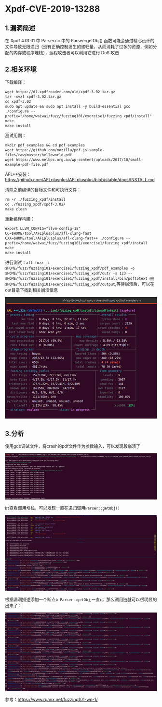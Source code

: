 # Xpdf-CVE-2019-13288

## 1.漏洞简述

在 Xpdf 4.01.01 中 Parser.cc 中的 Parser::getObj() 函数可能会通过精心设计的文件导致无限递归（没有正确控制发生的递归量，从而消耗了过多的资源，例如分配的内存或程序堆栈），远程攻击者可以利用它进行 DoS 攻击



## 2.相关环境

下载编译：

```
wget https://dl.xpdfreader.com/old/xpdf-3.02.tar.gz
tar -xvzf xpdf-3.02.tar.gz
cd xpdf-3.02
sudo apt update && sudo apt install -y build-essential gcc
./configure --prefix="/home/waiwai/fuzz/fuzzing101/exercise1/fuzzing_xpdf/install"
make
make install
```

测试用例：

```
mkdir pdf_examples && cd pdf_examples
wget https://github.com/mozilla/pdf.js-sample-files/raw/master/helloworld.pdf
wget https://www.melbpc.org.au/wp-content/uploads/2017/10/small-example-pdf-file.pdf
```

AFL++安装：https://github.com/AFLplusplus/AFLplusplus/blob/stable/docs/INSTALL.md

清除之前编译的目标文件和可执行文件：

```shell
rm -r ./fuzzing_xpdf/install
cd ./fuzzing_xpdf/xpdf-3.02/
make clean
```

重新编译构建：

```shell
export LLVM_CONFIG="llvm-config-18"
CC=$HOME/tool/AFLplusplus/afl-clang-fast CXX=$HOME/tool/AFLplusplus/afl-clang-fast++ ./configure --prefix=/home/waiwai/fuzz/fuzzing101/exercise1/fuzzing_xpdf/install
make
make install
```

进行测试：`afl-fuzz -i $HOME/fuzz/fuzzing101/exercise1/fuzzing_xpdf/pdf_examples -o $HOME/fuzz/fuzzing101/exercise1/fuzzing_xpdf/out/ -s 123 -- $HOME/fuzz/fuzzing101/exercise1/fuzzing_xpdf/install/bin/pdftotext @@ $HOME/fuzz/fuzzing101/exercise1/fuzzing_xpdf/output`,等待崩溃后，可以在out目录下找到相关崩溃信息

![image-20250303090624575](./assets/1.Xpdf-CVE-2019-13288/image-20250303090624575.png)



## 3.分析

使用gdb调试文件，将crash的pdf文件作为参数输入，可以发现段崩溃了

![image-20250304193237486](./assets/1.Xpdf-CVE-2019-13288/image-20250304193237486.png)

`bt`查看调用堆栈，可以发现一直在递归调用`Parser::getObj()`

![image-20250304193508440](./assets/1.Xpdf-CVE-2019-13288/image-20250304193508440.png)

根据漏洞描述添加一个断点`b Parser::getObj`,一直`c`，那么调用链就可以很明显的出来了：

![image-20250304194051715](./assets/1.Xpdf-CVE-2019-13288/image-20250304194051715.png)



参考：https://www.ruanx.net/fuzzing101-wp-1/